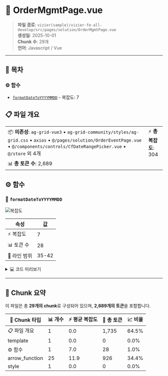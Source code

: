 # 📄 OrderMgmtPage.vue

> **파일 경로**: `vizier(sample)/vizier-fe-all-develop/src/pages/solution/OrderMgmtPage.vue`  
> **생성일**: 2025-10-01  
> **Chunk 수**: 29개  
> **언어**: Javascript / Vue
---




## 📑 목차

### ⚙️ 함수
- [`formatDateToYYYYMMDD`](#function-formatdatetoyyyymmdd) - 복잡도: 7


## 📋 파일 개요

| | |
|--|--|
| 📦 **의존성**: `ag-grid-vue3` • `ag-grid-community/styles/ag-grid.css` • `axios` • `@/pages/solution/OrderEventPage.vue` • `@/components/controls/CfDateRangePicker.vue` • `@/store` 외 4개 | ⚡ **총 복잡도**: 304 |
| 📊 **총 토큰 수**: 2,689 |  |




## ⚙️ 함수

### <a id="function-formatdatetoyyyymmdd"></a>🔧 `formatDateToYYYYMMDD`

![복잡도](https://img.shields.io/badge/복잡도-7-orange)

| 속성 | 값 |
|------|----|
| ⚡ 복잡도 | 7 |
| 📊 토큰 수 | 28 |
| 📍 라인 범위 | 35-42 |





<details>
<summary>💻 코드 미리보기</summary>

```javascript
function formatDateToYYYYMMDD(dateString: any) {
  const date = new Date(dateString);
  const year = date.getFullYear();
  const month = String(date.getMonth() + 1).padStart(2, "0");
  const day = String(date.getDate()).padStart(2, "0");

  return `${year}-${month}-${day}`;
}...
```

**Chunk 메타데이터**
- 🆔 **ID**: `46dba0e88b1f`
- 🏷️ **태그**: `function, javascript`

</details>

---



## 🧩 Chunk 요약

이 파일은 총 **29개의 chunk**로 구성되어 있으며, **2,689개의 토큰**을 포함합니다.

| 🧩 Chunk 타입 | 📊 개수 | ⚡ 평균 복잡도 | 📝 총 토큰 | 📈 비율 |
|---------------|--------|-------------|----------|--------|
| 📋 파일 개요 | 1 | 0.0 | 1,735 | 64.5% |
| template | 1 | 0.0 | 0 | 0.0% |
| ⚙️ 함수 | 1 | 7.0 | 28 | 1.0% |
| arrow_function | 25 | 11.9 | 926 | 34.4% |
| style | 1 | 0.0 | 0 | 0.0% |

